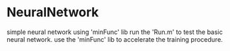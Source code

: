 # NeuralNetwork
simple neural network using 'minFunc' lib 
run  the 'Run.m' to test the basic neural network. 
use the 'minFunc' lib to accelerate the training procedure. 
